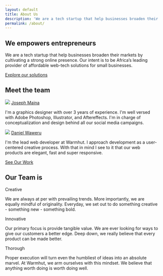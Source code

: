```yaml
---
layout: default
title: About Us
description: 'We are a tech startup that help businesses broaden their markets by cultivating a strong online presence.'
permalink: /about/
---
```

<section class = 'division'>
    <div class = 'sasa goal'>
        <div class = 'overlay'>
        <h1>We empowers entrepreneurs</h1>
        <p class = 'half'>
            We are a tech startup that help businesses broaden their markets by cultivating a strong online presence. 
            Our intent is to be Africa’s leading provider of affordable web-tech solutions for small businesses.
        </p>
        <a href = '/solutions' class = 'border'>Explore our solutions</a>
        </div>
    </div>
    <div class = 'team transparent'>
        <h1>Meet the team<i class = 'icon icon-elite green'></i></h1>
        <div class = 'flex-panel'>
        <div class = 'flex-item duo'>
            <img src = '{{site.baseurl}}/assets/maina joseph.jpg'>
            <a class = 'team-f' href = 'https://ke.linkedin.com/in/dubois-maina-0ab04689' target = '_blank'>Joseph Maina</a>
            <div class = 'wisdom'>
            <p>
                I'm a graphics designer with over 3 years of experience. I'm well versed with Adobe Photoshop, Illustrator, and Aftereffects.
                 I'm in charge of conceptualization and design behind all our social media campaigns.
            </p>
            </div>
        </div>
        <div class = 'flex-item duo'>
            <img src = '{{site.baseurl}}/assets/dan weru.jpg'>
            <a class = 'team-f' a href = 'https://ke.linkedin.com/in/dan-weru-93b46311b' target = '_blank'>Daniel Waweru</a>
            <div class = 'wisdom'>
            <p>
                I'm the lead web developer at Warmhut. I approach development as a user-centered creative process. With that in mind I
                see to it that our web products are elegant, fast and super responsive.
            </p>
            </div>
        </div>
        <a href = '/solutions#work' class = 'border'>See Our Work</a>
        </div>
    </div>
</section>
<section class = 'transparent services'>
    <h1>Our Team is</h1>
    <p><span class = 'special-border'></span></p>
    <div class = 'flex-panel'>
        <div class = 'flex-item trio dark'>
        <div class = 'our-value'><p>Creative</p></div>
        <p>
            We are always at per with prevailing trends. More importantly, we are
            equally mindful of originality. Everyday, we set out to do something creative - something
            new - something bold.
        </p>
        </div>
        <div class = 'flex-item trio dark'>
        <div class = 'our-value second'><p>Innovative</p></div>
        <p class = 'center-text'>
            Our primary focus is provide tangible value. We are ever looking for ways to give our customers
            a better edge. Deep down, we really believe that every product can be made better.
        </p>
        </div>
        <div class = 'flex-item trio dark'>
            <div class = 'our-value'><p>Thorough</p></div>
            <p>
                Proper execution will turn even the humbliest of ideas into an absolute marvel. At Warmhut,
                we arm ourselves with this mindset. We believe that anything worth doing is worth doing well.
            </p>
        </div>
    </div>
</section>
